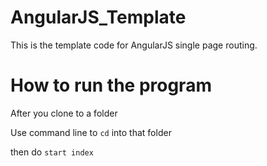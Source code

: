 # AngularJS_Template

This is the template code for AngularJS single page routing.

# How to run the program

After you clone to a folder

Use command line to `cd` into that folder

then do `start index`
